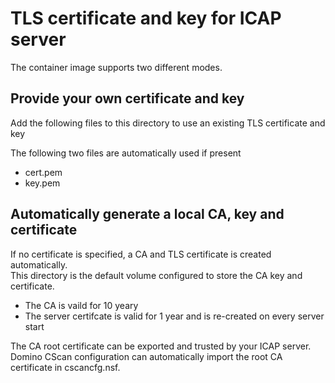 
# TLS certificate and key for ICAP server

The container image supports two different modes.

## Provide your own certificate and key

Add the following files to this directory to use an existing TLS certificate and key

The following two files are automatically used if present

- cert.pem
- key.pem


## Automatically generate a local CA, key and certificate


If no certificate is specified, a CA and TLS certificate is created automatically.  
This directory is the default volume configured to store the CA key and certificate.

- The CA is vaild for 10 yeary
- The server certifcate is valid for 1 year and is re-created on every server start

The CA root certificate can be exported and trusted by your ICAP server.  
Domino CScan configuration can automatically import the root CA certificate in cscancfg.nsf.



